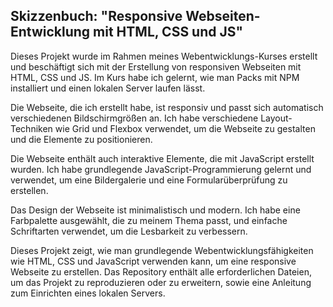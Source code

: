 ## Skizzenbuch: "Responsive Webseiten-Entwicklung mit HTML, CSS und JS"
Dieses Projekt wurde im Rahmen meines Webentwicklungs-Kurses erstellt und beschäftigt sich mit der Erstellung von responsiven Webseiten mit HTML, CSS und JS. Im Kurs habe ich gelernt, wie man Packs mit NPM installiert und einen lokalen Server laufen lässt.

Die Webseite, die ich erstellt habe, ist responsiv und passt sich automatisch verschiedenen Bildschirmgrößen an. Ich habe verschiedene Layout-Techniken wie Grid und Flexbox verwendet, um die Webseite zu gestalten und die Elemente zu positionieren.

Die Webseite enthält auch interaktive Elemente, die mit JavaScript erstellt wurden. Ich habe grundlegende JavaScript-Programmierung gelernt und verwendet, um eine Bildergalerie und eine Formularüberprüfung zu erstellen.

Das Design der Webseite ist minimalistisch und modern. Ich habe eine Farbpalette ausgewählt, die zu meinem Thema passt, und einfache Schriftarten verwendet, um die Lesbarkeit zu verbessern.

Dieses Projekt zeigt, wie man grundlegende Webentwicklungsfähigkeiten wie HTML, CSS und JavaScript verwenden kann, um eine responsive Webseite zu erstellen. Das Repository enthält alle erforderlichen Dateien, um das Projekt zu reproduzieren oder zu erweitern, sowie eine Anleitung zum Einrichten eines lokalen Servers.
